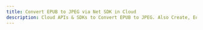 ---title: Convert EPUB to JPEG via Net SDK in Clouddescription: Cloud APIs & SDKs to Convert EPUB to JPEG. Also Create, Edit & Render Microsoft Word & OpenOffice documents in the Cloud.---